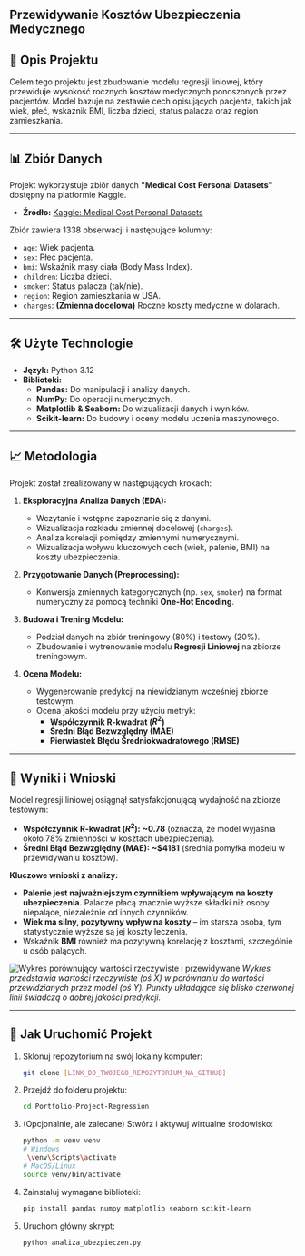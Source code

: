 ## Przewidywanie Kosztów Ubezpieczenia Medycznego

## 📝 Opis Projektu

Celem tego projektu jest zbudowanie modelu regresji liniowej, który przewiduje wysokość rocznych kosztów medycznych ponoszonych przez pacjentów. Model bazuje na zestawie cech opisujących pacjenta, takich jak wiek, płeć, wskaźnik BMI, liczba dzieci, status palacza oraz region zamieszkania.

---

## 📊 Zbiór Danych

Projekt wykorzystuje zbiór danych **"Medical Cost Personal Datasets"** dostępny na platformie Kaggle.

* **Źródło:** [Kaggle: Medical Cost Personal Datasets](https://www.kaggle.com/datasets/mirichoi0218/insurance)

Zbiór zawiera 1338 obserwacji i następujące kolumny:
* `age`: Wiek pacjenta.
* `sex`: Płeć pacjenta.
* `bmi`: Wskaźnik masy ciała (Body Mass Index).
* `children`: Liczba dzieci.
* `smoker`: Status palacza (tak/nie).
* `region`: Region zamieszkania w USA.
* `charges`: **(Zmienna docelowa)** Roczne koszty medyczne w dolarach.

---

## 🛠️ Użyte Technologie

* **Język:** Python 3.12
* **Biblioteki:**
    * **Pandas:** Do manipulacji i analizy danych.
    * **NumPy:** Do operacji numerycznych.
    * **Matplotlib & Seaborn:** Do wizualizacji danych i wyników.
    * **Scikit-learn:** Do budowy i oceny modelu uczenia maszynowego.

---

## 📈 Metodologia

Projekt został zrealizowany w następujących krokach:

1.  **Eksploracyjna Analiza Danych (EDA):**
    * Wczytanie i wstępne zapoznanie się z danymi.
    * Wizualizacja rozkładu zmiennej docelowej (`charges`).
    * Analiza korelacji pomiędzy zmiennymi numerycznymi.
    * Wizualizacja wpływu kluczowych cech (wiek, palenie, BMI) na koszty ubezpieczenia.

2.  **Przygotowanie Danych (Preprocessing):**
    * Konwersja zmiennych kategorycznych (np. `sex`, `smoker`) na format numeryczny za pomocą techniki **One-Hot Encoding**.

3.  **Budowa i Trening Modelu:**
    * Podział danych na zbiór treningowy (80%) i testowy (20%).
    * Zbudowanie i wytrenowanie modelu **Regresji Liniowej** na zbiorze treningowym.

4.  **Ocena Modelu:**
    * Wygenerowanie predykcji na niewidzianym wcześniej zbiorze testowym.
    * Ocena jakości modelu przy użyciu metryk:
        * **Współczynnik R-kwadrat ($R^2$)**
        * **Średni Błąd Bezwzględny (MAE)**
        * **Pierwiastek Błędu Średniokwadratowego (RMSE)**

---

## 🎯 Wyniki i Wnioski

Model regresji liniowej osiągnął satysfakcjonującą wydajność na zbiorze testowym:

* **Współczynnik R-kwadrat ($R^2$):** **~0.78** (oznacza, że model wyjaśnia około 78% zmienności w kosztach ubezpieczenia).
* **Średni Błąd Bezwzględny (MAE):** **~$4181** (średnia pomyłka modelu w przewidywaniu kosztów).

**Kluczowe wnioski z analizy:**
* **Palenie jest najważniejszym czynnikiem wpływającym na koszty ubezpieczenia.** Palacze płacą znacznie wyższe składki niż osoby niepalące, niezależnie od innych czynników.
* **Wiek ma silny, pozytywny wpływ na koszty** – im starsza osoba, tym statystycznie wyższe są jej koszty leczenia.
* Wskaźnik **BMI** również ma pozytywną korelację z kosztami, szczególnie u osób palących.

![Wykres porównujący wartości rzeczywiste i przewidywane](https://imgur.com/a/QJW35vA)
*Wykres przedstawia wartości rzeczywiste (oś X) w porównaniu do wartości przewidzianych przez model (oś Y). Punkty układające się blisko czerwonej linii świadczą o dobrej jakości predykcji.*

---

## 🚀 Jak Uruchomić Projekt

1.  Sklonuj repozytorium na swój lokalny komputer:
    ```bash
    git clone [LINK_DO_TWOJEGO_REPOZYTORIUM_NA_GITHUB]
    ```
2.  Przejdź do folderu projektu:
    ```bash
    cd Portfolio-Project-Regression
    ```
3.  (Opcjonalnie, ale zalecane) Stwórz i aktywuj wirtualne środowisko:
    ```bash
    python -m venv venv
    # Windows
    .\venv\Scripts\activate
    # MacOS/Linux
    source venv/bin/activate
    ```
4.  Zainstaluj wymagane biblioteki:
    ```bash
    pip install pandas numpy matplotlib seaborn scikit-learn
    ```
5.  Uruchom główny skrypt:
    ```bash
    python analiza_ubezpieczen.py
    ```



